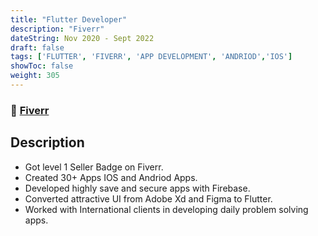 ```yaml
---
title: "Flutter Developer"
description: "Fiverr"
dateString: Nov 2020 - Sept 2022
draft: false
tags: ['FLUTTER', 'FIVERR', 'APP DEVELOPMENT', 'ANDRIOD','IOS']
showToc: false
weight: 305
--- 
```

### 🔗 [Fiverr](https://www.fiverr.com/akhlaq2000/build-ios-and-android-app-with-ui-using-flutter)

## Description

- Got level 1 Seller Badge on Fiverr.
- Created 30+ Apps IOS and Andriod Apps.
- Developed highly save and secure apps with Firebase.
- Converted attractive UI from Adobe Xd and Figma to Flutter.
- Worked with International clients in developing daily problem solving apps.

